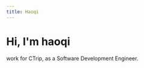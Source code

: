 ```yaml
---
title: Haoqi
---
```


<h1 class="beginning"> Hi, I'm haoqi</h1>

work for CTrip, as a Software Development Engineer.

<GetStarted/>

<style lang="stylus" scoped>
p
  font-size 20px

@media (max-width: $MQMobile)
  .beginning
    margin-top 0 !important
    text-align center
</style>
